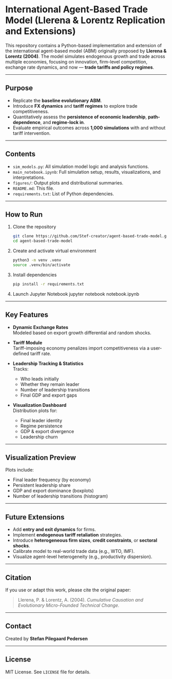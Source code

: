 # International Agent-Based Trade Model (Llerena & Lorentz Replication and Extensions)

This repository contains a Python-based implementation and extension of the international agent-based model (ABM) originally proposed by **Llerena & Lorentz (2004)**. The model simulates endogenous growth and trade across multiple economies, focusing on innovation, firm-level competition, exchange rate dynamics, and now — **trade tariffs and policy regimes**.

---

## Purpose

- Replicate the **baseline evolutionary ABM**.
- Introduce **FX dynamics** and **tariff regimes** to explore trade competitiveness.
- Quantitatively assess the **persistence of economic leadership**, **path-dependence**, and **regime-lock in**.
- Evaluate empirical outcomes across **1,000 simulations** with and without tariff intervention.

---

## Contents

- `sim_models.py`: All simulation model logic and analysis functions.
- `main_notebook.ipynb`: Full simulation setup, results, visualizations, and interpretations.
- `figures/`: Output plots and distributional summaries.
- `README.md`: This file.
- `requirements.txt`: List of Python dependencies.

---

## How to Run

1. Clone the repository
   ```bash
   git clone https://github.com/Stef-creator/agent-based-trade-model.git
   cd agent-based-trade-model

2. Create and activate virtual environment
    ```bash
    python3 -m venv .venv
    source .venv/bin/activate

3. Install dependencies
    ```bash
    pip install -r requirements.txt

4. Launch Jupyter Notebook
    jupyter notebook notebook.ipynb


---

## Key Features

- **Dynamic Exchange Rates**  
  Modeled based on export growth differential and random shocks.

- **Tariff Module**  
  Tariff-imposing economy penalizes import competitiveness via a user-defined tariff rate.

- **Leadership Tracking & Statistics**  
  Tracks:
  - Who leads initially
  - Whether they remain leader
  - Number of leadership transitions
  - Final GDP and export gaps

- **Visualization Dashboard**  
  Distribution plots for:
  - Final leader identity
  - Regime persistence
  - GDP & export divergence
  - Leadership churn

---

## Visualization Preview

Plots include:

- Final leader frequency (by economy)
- Persistent leadership share
- GDP and export dominance (boxplots)
- Number of leadership transitions (histogram)

---

## Future Extensions

- Add **entry and exit dynamics** for firms.
- Implement **endogenous tariff retaliation** strategies.
- Introduce **heterogeneous firm sizes**, **credit constraints**, or **sectoral shocks**.
- Calibrate model to real-world trade data (e.g., WTO, IMF).
- Visualize agent-level heterogeneity (e.g., productivity dispersion).

---

## Citation

If you use or adapt this work, please cite the original paper:

> Llerena, P. & Lorentz, A. (2004). *Cumulative Causation and Evolutionary Micro-Founded Technical Change.*

---

## Contact

Created by **Stefan Pilegaard Pedersen**  

---

## License

MIT License. See `LICENSE` file for details.
